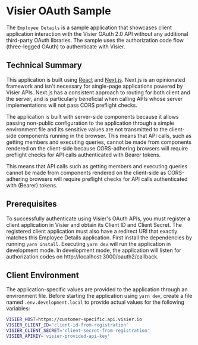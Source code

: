 # Visier OAuth Sample
The `Employee Details` is a sample application that showcases client application interaction with the Visier OAuth 2.0 API without any additional third-party OAuth libraries.
The sample uses the authorization code flow (three-legged OAuth) to authenticate with Visier.

## Technical Summary
This application is built using [React](https://react.dev/) and [Next.js](https://nextjs.org/). Next.js is an opinionated framework and isn't necessary for single-page applications powered by Visier APIs. Next.js has a consistent approach to routing for both client and the server, and is particularly beneficial when calling APIs whose server implementations will not pass CORS preflight checks.

The application is built with server-side components because it allows passing non-public configuration to the application through a simple environment file and its sensitive values are not transmitted to the client-side components running in the browser. This means that API calls, such as getting members and executing queries, cannot be made from components rendered on the client-side because CORS-adhering browsers will require preflight checks for API calls authenticated with Bearer tokens.

This means that API calls such as getting members and executing queries cannot be made from components rendered on the client-side as CORS-adhering browsers will require preflight checks for API calls authenticated with (Bearer) tokens.

## Prerequisites
To successfully authenticate using Visier's OAuth APIs, you must register a client application in Visier and obtain its Client ID and Client Secret. The registered client application must also have a redirect URI that exactly matches this Employee Details application. First install the dependencies by running `yarn install`. Executing `yarn dev` will run the application in development mode. In development mode, the application will listen for authorization codes on http://localhost:3000/oauth2/callback.

## Client Environment
The application-specific values are provided to the application through an environment file. 
Before starting the application using `yarn dev`, create a file named `.env.development.local` to provide actual values for the following variables:
```sh
VISIER_HOST=https://customer-specific.api.visier.io
VISIER_CLIENT_ID='client-id-from-registration'
VISIER_CLIENT_SECRET='client-secret-from-registration'
VISIER_APIKEY='visier-provided-api-key'
```
